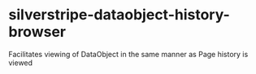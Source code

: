# silverstripe-dataobject-history-browser
Facilitates viewing of DataObject in the same manner as Page history is viewed
